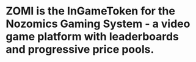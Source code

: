 # ZOMI is the InGameToken for the Nozomics Gaming System - a video game platform with leaderboards and progressive price pools.

